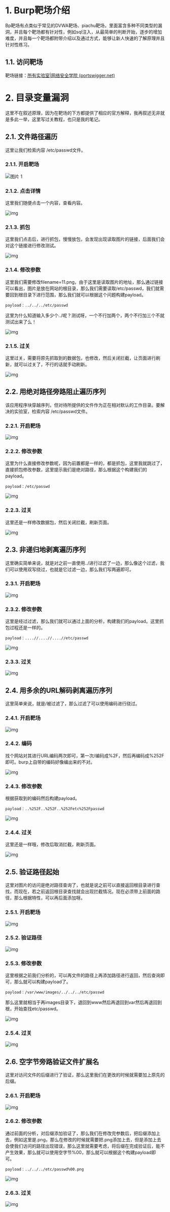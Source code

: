 # 1. Burp靶场介绍

Bp靶场有点类似于常见的DVWA靶场、piachu靶场，里面富含多种不同类型的漏洞，并且每个靶场都有针对性，例如sql注入，从最简单的判断开始，逐步的增加难度，并且每一个靶场都附带介绍以及通过方式，能够让新人快速的了解原理并且针对性练习。

## 1.1. 访问靶场

靶场链接：[所有实验室|网络安全学院 (portswigger.net)](https://portswigger.net/web-security/all-labs)

# 2. 目录变量漏洞

这里不在叙述原理，因为在靶场的下方都提供了相应的官方解释，我再叙述无非就是多此一举，这里写过关教程，也只是我的笔记。

## 2.1. 文件路径遍历

这里让我们检索内容 /etc/passwd文件。

### 2.1.1. 开启靶场

![图片 1](assets/%E5%9B%BE%E7%89%87%201.png) 

### 2.1.2. 点击详情

这里我们随便点击一个内容，查看内容。

![img](assets/%E5%9B%BE%E7%89%87%202.png) 

### 2.1.3. 抓包

这里我们点击后，进行抓包，慢慢放包，会发现出现读取图片的链接，后面我们会对这个链接进行修改测试。

![img](assets/%E5%9B%BE%E7%89%87%203.png) 

### 2.1.4. 修改参数

这里我们需要修改filename=11.png，由于这里是读取图片的地址，那么通过链接可以看出，图片是放在网站的根目录，那么我们需要读取/etc/passwd，我们就需要回到根目录下进行范围，那么我们就可以根据这个问题构建payload。

```
payload：../../../etc/passwd
```

这里为什么知道输入多少个../呢？测试呀，一个不行加两个，两个不行加三个不就测试出来了么！

![img](assets/%E5%9B%BE%E7%89%87%204.png) 

### 2.1.5. 过关

这里过关，需要将原先抓取到的数据包，也修改，然后关闭拦截，让页面进行刷新，就可以过关了，不行的话就手动刷新。

![img](assets/%E5%9B%BE%E7%89%87%205.png) 

## 2.2. 用绝对路径旁路阻止遍历序列

该应用程序块穿越序列，但对待所提供的文件作为正在相对默认的工作目录。要解决的实验室，检索内容 /etc/passwd文件。 

### 2.2.1. 开启靶场

![img](assets/%E5%9B%BE%E7%89%87%206.png) 

### 2.2.2. 修改参数

这里为什么直接修改参数呢，因为前置都是一样的，都是抓包，这里我就跳过了，直接抓包修改参数，这里提示我们是绝对路径，那么根据这个构建我们的payload。

```
payload：/etc/passwd
```

![img](assets/%E5%9B%BE%E7%89%87%207.png) 

### 2.2.3. 过关

这里还是一样修改数据包，然后关闭拦截，刷新页面。

![img](assets/%E5%9B%BE%E7%89%87%208.png) 

## 2.3. 非递归地剥离遍历序列

这里确实简单来说，就是对之前一直使用../进行过滤了一边，那么像这个过滤，我们可以使用双写绕过，也就是它过滤一边，那么我们写两遍即可。

### 2.3.1. 开启靶场

![img](assets/%E5%9B%BE%E7%89%87%209.png) 

### 2.3.2. 修改参数

这里是经过过滤，那么我们就可以通过上面的分析，构建我们的payload。这里抓包过程还是一样的。

```
payload：....//....//....//etc/passwd
```

![img](assets/%E5%9B%BE%E7%89%87%2010.png) 

### 2.3.3. 过关

![img](assets/%E5%9B%BE%E7%89%87%2011.png) 

## 2.4. 用多余的URL解码剥离遍历序列

这里简单来说，就是/被过滤了，那么过滤了可以使用编码进行绕过。

### 2.4.1. 开启靶场

![img](assets/%E5%9B%BE%E7%89%87%2012.png) 

### 2.4.2. 编码

找个网站对其进行URL编码两次即可，第一次/编码成%2F，然后再编码成%252F即可。burp上自带的编码好像编出来的不对。

![img](assets/%E5%9B%BE%E7%89%87%2013.png) 

### 2.4.3. 修改参数

根据获取到的编码然后构建payload。

```
payload：..%252F..%252F..%252Fetc%252Fpasswd
```

![img](assets/%E5%9B%BE%E7%89%87%2014.png) 

### 2.4.4. 过关

这里还是一样哦，修改后取消拦截，刷新页面。

![img](assets/%E5%9B%BE%E7%89%87%2015.png) 

## 2.5. 验证路径起始

这里对图片的访问是绝对路径查询了，也就是说之前可以直接返回根目录进行查找，而现在，若之前返回根目录查找就会出现拦截情况。现在必须带上前面的路径，那么根据特性，可以再后面添加呀。

### 2.5.1. 开启靶场

![img](assets/%E5%9B%BE%E7%89%87%2016.png) 

### 2.5.2. 验证路径

![img](assets/%E5%9B%BE%E7%89%87%2017.png) 

### 2.5.3. 修改参数

这里根据之前我们分析的，可以再文件的路径上再添加路径进行返回，然后查询即可，那么就可以构建payload了。

```
payload：/var/www/images/../../../etc/passwd
```

那么这里就相当于再images目录下，退回到www然后再退回到var然后再退回到根，开始查找etc/passwd。

![img](assets/%E5%9B%BE%E7%89%87%2018.png) 

### 2.5.4. 过关

![img](assets/%E5%9B%BE%E7%89%87%2019.png) 

## 2.6. 空字节旁路验证文件扩展名

这里对访问文件的后缀进行了验证，那么这里我们在更改的时候就需要加上原先的后缀。

### 2.6.1. 开启靶场

![img](assets/%E5%9B%BE%E7%89%87%2020.png) 

### 2.6.2. 修改参数

通过前面的分析，对后缀添加验证了，那么我们在修改完参数后，把后缀添加上去，例如这里是.png，那么在修改的时候就需要把.png添加上去，但是添加上去会使我们访问的路径出现错误，那么这里就需要考虑，将后缀在完成验证后，能不产生效果，那么就可以使用空字节%00，那么就可以根据这个构建payload即可。

```
payload：../../../etc/passwd%00.png
```

![img](assets/%E5%9B%BE%E7%89%87%2021.png) 

### 2.6.3. 过关

![img](assets/%E5%9B%BE%E7%89%87%2022.png) 

 

 

 

 